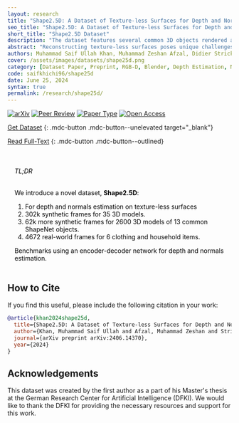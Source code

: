 ```yaml
---
layout: research
title: "Shape2.5D: A Dataset of Texture-less Surfaces for Depth and Normals Estimation"
seo_title: "Shape2.5D: A Dataset of Texture-less Surfaces for Depth and Normals Estimation"
short_title: "Shape2.5D Dataset"
description: "The dataset features several common 3D objects rendered as images in Blender with no textures and different lights. Depth and normal maps are provided."
abstract: "Reconstructing texture-less surfaces poses unique challenges in computer vision, primarily due to the lack of specialized datasets that cater to the nuanced needs of depth and normals estimation in the absence of textural information. We introduce \"Shape2.5D,\" a novel, large-scale dataset designed to address this gap. Comprising 364k frames spanning 2635 3D models and 48 unique objects, our dataset provides depth and surface normal maps for texture-less object reconstruction. The proposed dataset includes synthetic images rendered with 3D modeling software to simulate various lighting conditions and viewing angles. It also incldues a real-world subset comprising 4672 frames captured with a depth camera. Our comprehensive benchmarks, performed using a modified encoder-decoder network, showcase the dataset's capability to support the development of algorithms that robustly estimate depth and normals from RGB images. Our open-source data generation pipeline allows the dataset to be extended and adapted for future research."
authors: Muhammad Saif Ullah Khan, Muhammad Zeshan Afzal, Didier Stricker
cover: /assets/images/datasets/shape25d.png
category: [Dataset Paper, Preprint, RGB-D, Blender, Depth Estimation, Normal Estimation, Texture-less Surfaces]
code: saifkhichi96/shape25d
date: June 25, 2024
syntax: true
permalink: /research/shape25d/
---
```


[![arXiv](https://img.shields.io/badge/arXiv-2406.14370-b31b1b.svg)](#)
[![Peer Review](https://img.shields.io/badge/Publication%20Status-Preprint-gold)](#)
[![Paper Type](https://img.shields.io/badge/Paper%20Type-Dataset-brightgreen)](https://projects.dfki.uni-kl.de/textureless_object_data/)
[![Open Access](https://img.shields.io/badge/Open%20Access-Yes-blue)](#)

[Get Dataset](https://projects.dfki.uni-kl.de/textureless_object_data/#downloads)
{: .mdc-button .mdc-button--unelevated target="_blank"}

[Read Full-Text](#)
{: .mdc-button .mdc-button--outlined}

<!-- TL;DR -->
<div class="mdc-card mdc-card--outlined" style="background-color: var(--mdc-theme-overlay); margin: 1em 0; color: black; padding: 16px; border-radius: 16px;">
    <h6 class="mdc-typography--headline6">TL;DR</h6>
    <div>We introduce a novel dataset, <b>Shape2.5D</b>:
        <ol>
            <li>For depth and normals estimation on texture-less surfaces</li>
            <li>302k synthetic frames for 35 3D models.</li>
            <li>62k more synthetic frames for 2600 3D models of 13 common ShapeNet objects.</li>
            <li>4672 real-world frames for 6 clothing and household items.</li>
        </ol>
    </div>
    <div>Benchmarks using an encoder-decoder network for depth and normals estimation.</div>
</div>

## How to Cite

If you find this useful, please include the following citation in your work:

```bibtex
@article{khan2024shape25d,
  title={Shape2.5D: A Dataset of Texture-less Surfaces for Depth and Normals Estimation},
  author={Khan, Muhammad Saif Ullah and Afzal, Muhammad Zeshan and Stricker, Didier},
  journal={arXiv preprint arXiv:2406.14370},
  year={2024}
}
```

## Acknowledgements

This dataset was created by the first author as a part of his Master's thesis at the German Research Center for Artificial Intelligence (DFKI). We would like to thank the DFKI for providing the necessary resources and support for this work.